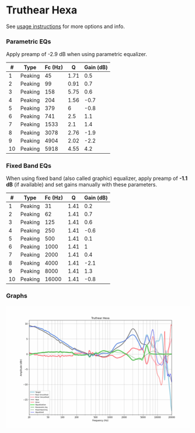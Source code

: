 # Truthear Hexa
See [usage instructions](https://github.com/jaakkopasanen/AutoEq#usage) for more options and info.

### Parametric EQs
Apply preamp of -2.9 dB when using parametric equalizer.

|   # | Type    |   Fc (Hz) |    Q |   Gain (dB) |
|-----|---------|-----------|------|-------------|
|   1 | Peaking |        45 | 1.71 |         0.5 |
|   2 | Peaking |        99 | 0.91 |         0.7 |
|   3 | Peaking |       158 | 5.75 |         0.6 |
|   4 | Peaking |       204 | 1.56 |        -0.7 |
|   5 | Peaking |       379 | 6    |        -0.8 |
|   6 | Peaking |       741 | 2.5  |         1.1 |
|   7 | Peaking |      1533 | 2.1  |         1.4 |
|   8 | Peaking |      3078 | 2.76 |        -1.9 |
|   9 | Peaking |      4904 | 2.02 |        -2.2 |
|  10 | Peaking |      5918 | 4.55 |         4.2 |

### Fixed Band EQs
When using fixed band (also called graphic) equalizer, apply preamp of **-1.1 dB** (if available) and set gains manually with these parameters.

|   # | Type    |   Fc (Hz) |    Q |   Gain (dB) |
|-----|---------|-----------|------|-------------|
|   1 | Peaking |        31 | 1.41 |         0.2 |
|   2 | Peaking |        62 | 1.41 |         0.7 |
|   3 | Peaking |       125 | 1.41 |         0.6 |
|   4 | Peaking |       250 | 1.41 |        -0.6 |
|   5 | Peaking |       500 | 1.41 |         0.1 |
|   6 | Peaking |      1000 | 1.41 |         1   |
|   7 | Peaking |      2000 | 1.41 |         0.4 |
|   8 | Peaking |      4000 | 1.41 |        -2.1 |
|   9 | Peaking |      8000 | 1.41 |         1.3 |
|  10 | Peaking |     16000 | 1.41 |        -0.8 |

### Graphs
![](./Truthear%20Hexa.png)
